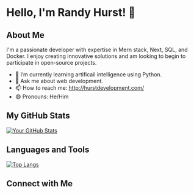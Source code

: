 # Hello, I'm Randy Hurst! 👋

## About Me
I'm a passionate developer with expertise in Mern stack, Next, SQL, and Docker. I enjoy creating innovative solutions and am looking to begin to participate in open-source projects.

- 🌱 I’m currently learning artificail intelligence using Python.
- 💬 Ask me about web development.
- 📫 How to reach me: http://hurstdevelopment.com/
- 😄 Pronouns: He/Him

## My GitHub Stats
[![Your GitHub Stats](https://github-readme-stats.vercel.app/api?username=yourusername&show_icons=true&theme=dark)](https://github.com/yourusername)

## Languages and Tools
[![Top Langs](https://github-readme-stats.vercel.app/api/top-langs/?username=yourusername&layout=compact&theme=dark)](https://github.com/RAHURST93)

## Connect with Me
